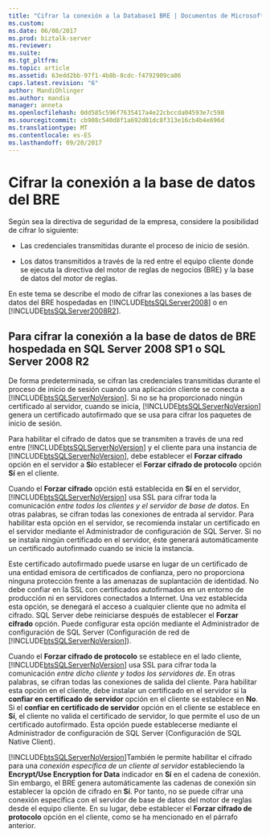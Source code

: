 ```yaml
---
title: "Cifrar la conexión a la Database1 BRE | Documentos de Microsoft"
ms.custom: 
ms.date: 06/08/2017
ms.prod: biztalk-server
ms.reviewer: 
ms.suite: 
ms.tgt_pltfrm: 
ms.topic: article
ms.assetid: 63edd2bb-97f1-4b8b-8cdc-f4792909ca86
caps.latest.revision: "6"
author: MandiOhlinger
ms.author: mandia
manager: anneta
ms.openlocfilehash: 0dd585c596f7635417a4e22cbccda04593e7c598
ms.sourcegitcommit: cb908c540d8f1a692d01dc8f313e16cb4b4e696d
ms.translationtype: MT
ms.contentlocale: es-ES
ms.lasthandoff: 09/20/2017
---
```

# <a name="encrypting-the-connection-to-the-bre-database"></a>Cifrar la conexión a la base de datos del BRE
Según sea la directiva de seguridad de la empresa, considere la posibilidad de cifrar lo siguiente:  
  
-   Las credenciales transmitidas durante el proceso de inicio de sesión.  
  
-   Los datos transmitidos a través de la red entre el equipo cliente donde se ejecuta la directiva del motor de reglas de negocios (BRE) y la base de datos del motor de reglas.  
  
 En este tema se describe el modo de cifrar las conexiones a las bases de datos del BRE hospedadas en [!INCLUDE[btsSQLServer2008](../includes/btssqlserver2008-md.md)] o en [!INCLUDE[btsSQLServer2008R2](../includes/btssqlserver2008r2-md.md)].  
  
## <a name="to-encrypt-the-connection-to-the-bre-database-hosted-on-sql-server-2008-sp1-or-sql-server-2008-r2"></a>Para cifrar la conexión a la base de datos de BRE hospedada en SQL Server 2008 SP1 o SQL Server 2008 R2  
 De forma predeterminada, se cifran las credenciales transmitidas durante el proceso de inicio de sesión cuando una aplicación cliente se conecta a [!INCLUDE[btsSQLServerNoVersion](../includes/btssqlservernoversion-md.md)]. Si no se ha proporcionado ningún certificado al servidor, cuando se inicia, [!INCLUDE[btsSQLServerNoVersion](../includes/btssqlservernoversion-md.md)] genera un certificado autofirmado que se usa para cifrar los paquetes de inicio de sesión.  
  
 Para habilitar el cifrado de datos que se transmiten a través de una red entre [!INCLUDE[btsSQLServerNoVersion](../includes/btssqlservernoversion-md.md)] y el cliente para una instancia de [!INCLUDE[btsSQLServerNoVersion](../includes/btssqlservernoversion-md.md)], debe establecer el **Forzar cifrado** opción en el servidor a **Sí**o establecer el **Forzar cifrado de protocolo** opción **Sí** en el cliente.  
  
 Cuando el **Forzar cifrado** opción está establecida en **Sí** en el servidor, [!INCLUDE[btsSQLServerNoVersion](../includes/btssqlservernoversion-md.md)] usa SSL para cifrar toda la comunicación *entre todos los clientes y el servidor de base de datos*. En otras palabras, se cifran todas las conexiones de entrada al servidor. Para habilitar esta opción en el servidor, se recomienda instalar un certificado en el servidor mediante el Administrador de configuración de SQL Server. Si no se instala ningún certificado en el servidor, éste generará automáticamente un certificado autofirmado cuando se inicie la instancia.  
  
 Este certificado autofirmado puede usarse en lugar de un certificado de una entidad emisora de certificados de confianza, pero no proporciona ninguna protección frente a las amenazas de suplantación de identidad. No debe confiar en la SSL con certificados autofirmados en un entorno de producción ni en servidores conectados a Internet. Una vez establecida esta opción, se denegará el acceso a cualquier cliente que no admita el cifrado. SQL Server debe reiniciarse después de establecer el **Forzar cifrado** opción. Puede configurar esta opción mediante el Administrador de configuración de SQL Server (Configuración de red de [!INCLUDE[btsSQLServerNoVersion](../includes/btssqlservernoversion-md.md)]).  
  
 Cuando el **Forzar cifrado de protocolo** se establece en el lado cliente, [!INCLUDE[btsSQLServerNoVersion](../includes/btssqlservernoversion-md.md)] usa SSL para cifrar toda la comunicación *entre dicho cliente y todos los servidores de*. En otras palabras, se cifran todas las conexiones de salida del cliente. Para habilitar esta opción en el cliente, debe instalar un certificado en el servidor si la **confiar en certificado de servidor** opción en el cliente se establece en **No**. Si el **confiar en certificado de servidor** opción en el cliente se establece en **Sí**, el cliente no valida el certificado de servidor, lo que permite el uso de un certificado autofirmado. Esta opción puede establecerse mediante el Administrador de configuración de SQL Server (Configuración de SQL Native Client).  
  
 [!INCLUDE[btsSQLServerNoVersion](../includes/btssqlservernoversion-md.md)]También le permite habilitar el cifrado para una *conexión específica de un cliente al servidor* estableciendo la **Encrypt/Use Encryption for Data** indicador en **Sí** en el cadena de conexión. Sin embargo, el BRE genera automáticamente las cadenas de conexión sin establecer la opción de cifrado en **Sí**. Por tanto, no se puede cifrar una conexión específica con el servidor de base de datos del motor de reglas desde el equipo cliente. En su lugar, debe establecer el **Forzar cifrado de protocolo** opción en el cliente, como se ha mencionado en el párrafo anterior.